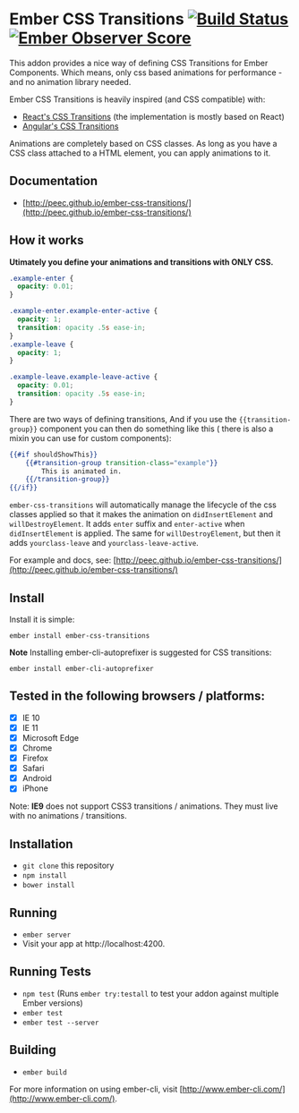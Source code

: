 # Ember CSS Transitions [![Build Status](https://travis-ci.org/peec/ember-css-transitions.svg)](https://travis-ci.org/peec/ember-css-transitions.svg) [![Ember Observer Score](http://emberobserver.com/badges/ember-css-transitions.svg)](http://emberobserver.com/addons/ember-css-transitions)

This addon provides a nice way of defining CSS Transitions for Ember Components. Which means, only css based animations for performance - and no animation library needed.

Ember CSS Transitions is heavily inspired (and CSS compatible) with:

- [React's CSS Transitions](https://facebook.github.io/react/docs/animation.html) (the implementation is mostly based on React)
- [Angular's CSS Transitions](https://docs.angularjs.org/api/ngAnimate)

Animations are completely based on CSS classes. As long as you have a CSS class attached to a HTML element, you can apply animations to it.


## Documentation

- [http://peec.github.io/ember-css-transitions/](http://peec.github.io/ember-css-transitions/)

## How it works

**Utimately you define your animations and transitions with ONLY CSS.**

```css
.example-enter {
  opacity: 0.01;
}

.example-enter.example-enter-active {
  opacity: 1;
  transition: opacity .5s ease-in;
}
.example-leave {
  opacity: 1;
}

.example-leave.example-leave-active {
  opacity: 0.01;
  transition: opacity .5s ease-in;
}
```

There are two ways of defining transitions,
And if you use the `{{transition-group}}` component you can then do something like this ( there is also a mixin you can use for custom components):

```handlebars
{{#if shouldShowThis}}
    {{#transition-group transition-class="example"}}
        This is animated in.
    {{/transition-group}}
{{/if}}
```

`ember-css-transitions` will automatically manage the lifecycle of the css classes applied so that it makes the animation on `didInsertElement` and `willDestroyElement`. It adds `enter` suffix and `enter-active` when `didInsertElement` is applied. The same for `willDestroyElement`, but then it adds `yourclass-leave` and `yourclass-leave-active`.


For example and docs, see: [http://peec.github.io/ember-css-transitions/](http://peec.github.io/ember-css-transitions/)

## Install

Install it is simple:

```
ember install ember-css-transitions

```

**Note** Installing ember-cli-autoprefixer is suggested for CSS transitions:

```
ember install ember-cli-autoprefixer
```



## Tested in the following browsers / platforms:

- [x] IE 10
- [x] IE 11
- [x] Microsoft Edge
- [x] Chrome
- [x] Firefox
- [x] Safari
- [x] Android
- [x] iPhone

Note: **IE9** does not support CSS3 transitions / animations. They must live with no animations / transitions.


## Installation

* `git clone` this repository
* `npm install`
* `bower install`

## Running

* `ember server`
* Visit your app at http://localhost:4200.

## Running Tests

* `npm test` (Runs `ember try:testall` to test your addon against multiple Ember versions)
* `ember test`
* `ember test --server`

## Building

* `ember build`

For more information on using ember-cli, visit [http://www.ember-cli.com/](http://www.ember-cli.com/).
